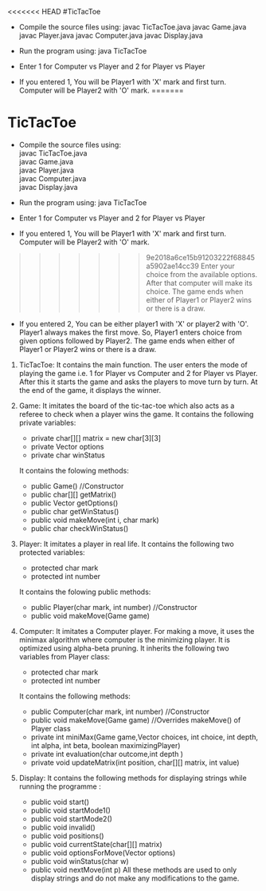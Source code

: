 <<<<<<< HEAD
#TicTacToe


* Compile the source files using:
  javac TicTacToe.java
  javac Game.java
  javac Player.java
  javac Computer.java
  javac Display.java

* Run the program using: java TicTacToe

* Enter 1 for Computer vs Player and 2 for Player vs Player

* If you entered 1, You will be Player1 with 'X' mark and first turn.
  Computer will be Player2 with 'O' mark.
=======
# TicTacToe  

* Compile the source files using:  
  javac TicTacToe.java  
  javac Game.java  
  javac Player.java  
  javac Computer.java  
  javac Display.java  

* Run the program using: java TicTacToe  

* Enter 1 for Computer vs Player and 2 for Player vs Player  

* If you entered 1, You will be Player1 with 'X' mark and first turn.  
  Computer will be Player2 with 'O' mark.  
>>>>>>> 9e2018a6ce15b91203222f68845a5902ae14cc39
  Enter your choice from the available options.
  After that computer will make its choice.
  The game ends when either of Player1 or Player2 wins or there is a draw.
  
* If you entered 2, You can be either player1 with 'X' or player2 with 'O'.
  Player1 always makes the first move.
  So, Player1 enters choice from given options followed by Player2.
  The game ends when either of Player1 or Player2 wins or there is a draw.
  
  
  
  
1. TicTacToe:
	It contains the main function. The user enters the mode of playing the game i.e. 1 for Player vs Computer and 2 for Player vs Player. After this it starts the game and asks the players to move turn by turn. At the end of the game, it displays the winner.
	
	
2. Game:
	It imitates the board of the tic-tac-toe which also acts as a referee to check when a player wins the game.
    It contains the following private variables:
    * private char[][] matrix = new char[3][3]
    * private Vector<Integer> options
    * private char winStatus
	
	It contains the folowing methods:
    * public Game()    //Constructor
    * public char[][] getMatrix()
	* public Vector<Integer> getOptions()	
	* public char getWinStatus()
	* public void makeMove(int i, char mark)
	* public char checkWinStatus()
	

3. Player:
	It imitates a player in real life.
	It contains the following two protected variables:
	* protected char mark
	* protected int number
	
	It contains the folowing public methods:
	* public Player(char mark, int number)     //Constructor
	* public void makeMove(Game game)

4. Computer:
	It imitates a Computer player. For making a move, it uses the minimax algorithm where computer is
	the minimizing player. It is optimized using alpha-beta pruning.
	It inherits the following two variables from Player class:
	* protected char mark
	* protected int number
	
	It contains the following methods:
	* public Computer(char mark, int number)     //Constructor
	* public void makeMove(Game game)     //Overrides makeMove() of Player class
	* private int miniMax(Game game,Vector<Integer> choices, int choice, int depth, int alpha, int beta, boolean maximizingPlayer)
	* private int evaluation(char outcome,int depth )
	* private void updateMatrix(int position, char[][] matrix, int value)
	

5. Display:
	It contains the following methods for displaying strings while running the programme :
	* public void start()
	* public void startMode1()
	* public void startMode2()
	* public void invalid()
	* public void positions()
	* public void currentState(char[][] matrix)
	* public void optionsForMove(Vector<Integer> options)
	* public void winStatus(char w)
	* public void nextMove(int p)
        All these methods are used to only display strings and do not make any modifications to the game.